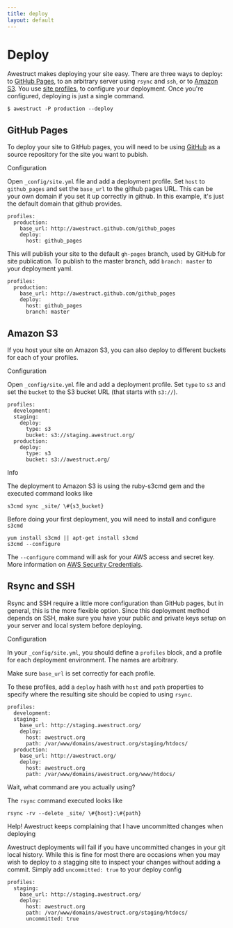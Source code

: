 ```yaml
---
title: deploy
layout: default
---
```


<div class="page-header">
<h1>Deploy</h1>
</div>

Awestruct makes deploying your site easy. There are three ways to deploy:
to [GitHub Pages](http://pages.github.com), to an arbitrary server
using `rsync` and `ssh`, or to [Amazon S3](http://aws.amazon.com/s3/).  You use [site profiles](/profiles/), to configure
your deployment. Once you're configured, deploying is just a single command.

    $ awestruct -P production --deploy

## GitHub Pages 

To deploy your site to GitHub pages, you will need to be using [GitHub](http://github.com) 
as a source repository for the site you want to pubish.

<span class="label label-info">Configuration</span>

Open `_config/site.yml` file and add a deployment profile. Set `host` to
`github_pages` and set the `base_url` to the github pages URL. This can be your
own domain if you set it up correctly in github. In this example, it's just the
default domain that github provides.

    profiles: 
      production: 
        base_url: http://awestruct.github.com/github_pages 
        deploy: 
          host: github_pages 

This will publish your site to the default `gh-pages` branch, used by GitHub
for site publication. To publish to the master branch, add `branch: master` 
to your deployment yaml.

    profiles: 
      production: 
        base_url: http://awestruct.github.com/github_pages 
        deploy: 
          host: github_pages 
          branch: master

## Amazon S3

If you host your site on Amazon S3, you can also deploy to different buckets for each of your profiles.

<span class="label label-info">Configuration</span>

Open `_config/site.yml` file and add a deployment profile. Set `type` to
`s3` and set the `bucket` to the S3 bucket URL (that starts with `s3://`).

    profiles:
      development:
      staging:
        deploy:
          type: s3
          bucket: s3://staging.awestruct.org/
      production:
        deploy:
          type: s3
          bucket: s3://awestruct.org/

<span class="label label-info">Info</span>

The deployment to Amazon S3 is using the ruby-s3cmd gem and the executed command looks like

    s3cmd sync _site/ \#{s3_bucket}

Before doing your first deployment, you will need to install and configure <code>s3cmd</code>

    yum install s3cmd || apt-get install s3cmd
    s3cmd --configure

The <code>--configure</code> command will ask for your AWS access and secret key.
More information on [AWS Security Credentials](http://docs.aws.amazon.com/general/latest/gr/aws-security-credentials.html).

## Rsync and SSH

Rsync and SSH require a little more configuration than GitHub pages, but
in general, this is the more flexible option. Since this deployment method
depends on SSH, make sure you have your public and private keys setup on
your server and local system before deploying.

<span class="label label-info">Configuration</span>

In your `_config/site.yml`, you should define a `profiles` block,
and a profile for each deployment environment.  The names are
arbitrary.

Make sure `base_url` is set correctly for each profile.

To these profiles, add a `deploy` hash with `host` and `path` properties to specify
where the resulting site should be copied to using `rsync`.

    profiles:
      development:
      staging:
        base_url: http://staging.awestruct.org/
        deploy:
          host: awestruct.org
          path: /var/www/domains/awestruct.org/staging/htdocs/ 
      production:
        base_url: http://awestruct.org/
        deploy:
          host: awestruct.org
          path: /var/www/domains/awestruct.org/www/htdocs/ 



<span class="label label-info">Wait, what command are you actually using?</span>

The `rsync` command executed looks like

    rsync -rv --delete _site/ \#{host}:\#{path}

<span class="label label-info">Help! Awestruct keeps complaining that I have uncommitted changes when deploying</span>

Awestruct deployments will fail if you have uncommitted changes in your git local history.
While this is fine for most there are occasions when you may wish to deploy to a stagging site to
inspect your changes without adding a commit. Simply add <code>uncommitted: true</code> to your deploy config

    profiles:
      staging:
        base_url: http://staging.awestruct.org/
        deploy:
          host: awestruct.org
          path: /var/www/domains/awestruct.org/staging/htdocs/
          uncommitted: true

